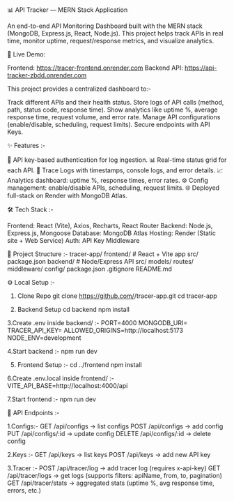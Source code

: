 📊 API Tracker — MERN Stack Application

An end-to-end API Monitoring Dashboard built with the MERN stack (MongoDB, Express.js, React, Node.js).
This project helps track APIs in real time, monitor uptime, request/response metrics, and visualize analytics.

🚀 Live Demo:

Frontend: https://tracer-frontend.onrender.com
Backend API: https://api-tracker-zbdd.onrender.com


This project provides a centralized dashboard to:-

Track different APIs and their health status.
Store logs of API calls (method, path, status code, response time).
Show analytics like uptime %, average response time, request volume, and error rate.
Manage API configurations (enable/disable, scheduling, request limits).
Secure endpoints with API Keys.

✨ Features :-

🔐 API key-based authentication for log ingestion.
📊 Real-time status grid for each API.
📝 Trace Logs with timestamps, console logs, and error details.
📈 Analytics dashboard: uptime %, response times, error rates.
⚙️ Config management: enable/disable APIs, scheduling, request limits.
🌐 Deployed full-stack on Render with MongoDB Atlas.

🛠 Tech Stack :-

Frontend: React (Vite), Axios, Recharts, React Router
Backend: Node.js, Express.js, Mongoose
Database: MongoDB Atlas
Hosting: Render (Static site + Web Service)
Auth: API Key Middleware

📂 Project Structure :-
tracer-app/
  frontend/           # React + Vite app
    src/
    package.json
  backend/            # Node/Express API
    src/
      models/
      routes/
      middleware/
      config/
    package.json
  .gitignore
  README.md

⚙️ Local Setup :-
1. Clone Repo
git clone https://github.com/<your-username>/tracer-app.git
cd tracer-app

2. Backend Setup
cd backend
npm install

3.Create .env inside backend/ :-
PORT=4000
MONGODB_URI=<your-mongo-atlas-uri>
TRACER_API_KEY=<your-api-key>
ALLOWED_ORIGINS=http://localhost:5173
NODE_ENV=development

4.Start backend :-
npm run dev

5. Frontend Setup :-
cd ../frontend
npm install

6.Create .env.local inside frontend/ :-
VITE_API_BASE=http://localhost:4000/api

7.Start frontend :-
npm run dev


🔗 API Endpoints :-

1.Configs:-
GET /api/configs → list configs
POST /api/configs → add config
PUT /api/configs/:id → update config
DELETE /api/configs/:id → delete config

2.Keys :-
GET /api/keys → list keys
POST /api/keys → add new API key

3.Tracer :-
POST /api/tracer/log → add tracer log (requires x-api-key)
GET /api/tracer/logs → get logs (supports filters: apiName, from, to, pagination)
GET /api/tracer/stats → aggregated stats (uptime %, avg response time, errors, etc.)
  
